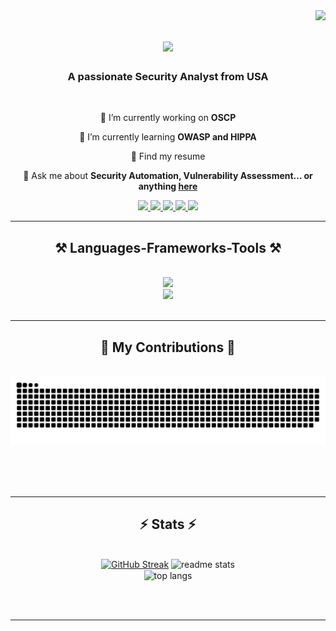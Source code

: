 <img align="right" src="https://visitor-badge.laobi.icu/badge?page_id=rahulkumarmmmut.rahulkumarmmmut" />

<h1 align="center">
    <img src="https://readme-typing-svg.herokuapp.com/?font=Righteous&size=35&center=true&vCenter=true&width=500&height=70&duration=4000&lines=Hi+There!+👋;+I'm+Rahul+Kumar!;" />
</h1>

<h3 align="center">A passionate Security Analyst from USA </h3>

<br/>

<div align="center">

 🔭 I’m currently working on **OSCP**
 
 🌱 I’m currently learning **OWASP and HIPPA**

 🌱 Find my resume  
 
💬 Ask me about **Security Automation, Vulnerability Assessment... or anything [here](https://github.com/rahulkumarmmmut/rahulkumarmmmut/issues)**
 </div>

 <div align="center"> 
  <a href="mailto:rkumar25@gmu.edu">
    <img src="https://img.shields.io/badge/Gmail-333333?style=for-the-badge&logo=gmail&logoColor=red" />
  </a>
  <a href="https://linkedin.com/in/rahul-kumar-gmu" target="_blank">
    <img src="https://img.shields.io/badge/LinkedIn-0077B5?style=for-the-badge&logo=linkedin&logoColor=white" target="_blank" />
  </a>
  <a href="https://www.rahulkumar.life/" target="_blank">
     <img src="https://img.shields.io/badge/Portfolio-FF5722?style=for-the-badge&logo=todoist&logoColor=white" target="_blank" /> 
  </a>
   <a href="https://rahulk2903.medium.com/" target="_blank">
     <img src="https://img.shields.io/badge/Medium-000000?style=for-the-badge&logo=medium&logoColor=white" target="_blank" /> 
  </a>
    <a href="https://tryhackme.com/p/Porsia007/" target="_blank">
     <img src="https://img.shields.io/badge/Tryhackme-212C42?style=for-the-badge&logo=tryhackme&logoColor=white" target="_blank" /> 
  </a>
     
</div>


<hr/>
 
<h2 align="center">⚒️ Languages-Frameworks-Tools ⚒️</h2>
<br/>
<div align="center">
    <img src="https://skillicons.dev/icons?i=vscode,github,anaconda,aws,bash,flask" /> <br>
    <img src="https://skillicons.dev/icons?i=python,c,java,mysql,latex,r,stackoverflow,git,html" />
</div>

<br/>
<hr/>

<div align="center">
  <h2>🐍 My Contributions 🐍</h2>
  <br>
  <img alt="snake eating my contributions" src="https://raw.githubusercontent.com/rahulkumarmmmut/rahulkumarmmmut/output/github-contribution-grid-snake.svg" />
  
  <br/><br/><br/>
</div>

<hr/>

<h2 align="center">⚡ Stats ⚡</h2>
<br>
<div align=center>
  <a href="https://git.io/streak-stats"><img src="https://streak-stats.demolab.com?user=rahulkumarmmmut&theme=dracula" alt="GitHub Streak" /></a>
  <img width=390 src="https://github-readme-stats-rahulkumarmmmut.vercel.app/api?username=rahulkumarmmmut&count_private=true&show_icons=true&theme=react&rank_icon=github&border_radius=10" alt="readme stats" />
  <br/>
  <img width=325 align="center" src="https://github-readme-stats-rahulkumarmmmut.vercel.app/api/top-langs/?username=rahulkumarmmmut&hide=HTML&langs_count=8&layout=compact&theme=react&border_radius=10&size_weight=0.5&count_weight=0.5&exclude_repo=github-readme-stats" alt="top langs" />
</div>

<br/><br/>

<hr/>

